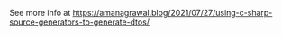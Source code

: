 
See more info at
https://amanagrawal.blog/2021/07/27/using-c-sharp-source-generators-to-generate-dtos/